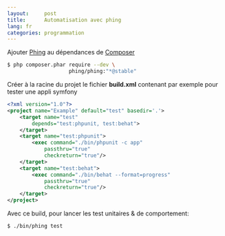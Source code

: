 ```yaml
---
layout:     post
title:      Automatisation avec phing
lang: fr
categories: programmation
---
```


Ajouter [Phing] au dépendances de [Composer]

```bash 
$ php composer.phar require --dev \
                    phing/phing:"*@stable"
``` 

Créer à la racine du projet le fichier **build.xml** contenant par exemple pour tester une appli symfony
```xml 
<?xml version="1.0"?>
<project name="Example" default="test" basedir='.'>
    <target name="test"
        depends="test:phpunit, test:behat">
    </target>
    <target name="test:phpunit">
        <exec command="./bin/phpunit -c app" 
            passthru="true" 
            checkreturn="true"/>
    </target>
    <target name="test:behat">
        <exec command="./bin/behat --format=progress" 
            passthru="true" 
            checkreturn="true"/>
    </target>
</project>
``` 

Avec ce build, pour lancer les test unitaires & de comportement:

```bash 
$ ./bin/phing test
``` 

[Phing]: http://www.phing.info/
[Composer]: http://getcomposer.org/